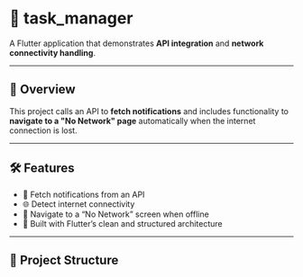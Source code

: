 # 🧾 task_manager

A Flutter application that demonstrates **API integration** and **network connectivity handling**.

---

## 🚀 Overview

This project calls an API to **fetch notifications** and includes functionality to **navigate to a "No Network" page** automatically when the internet connection is lost.

---

## 🛠️ Features

- 🔔 Fetch notifications from an API  
- 🌐 Detect internet connectivity  
- 🚫 Navigate to a “No Network” screen when offline  
- 📱 Built with Flutter’s clean and structured architecture

---

## 📂 Project Structure

